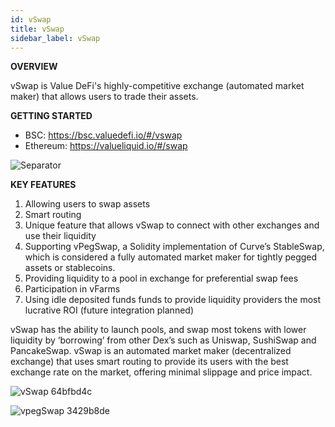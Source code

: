 ```yaml
---
id: vSwap
title: vSwap
sidebar_label: vSwap
---
```


 **OVERVIEW**

vSwap is Value DeFi's highly-competitive exchange (automated market maker) that allows users to trade their assets.  

**GETTING STARTED**  
- BSC: https://bsc.valuedefi.io/#/vswap  
- Ethereum: https://valueliquid.io/#/swap  

![Separator](../img/seperator.png)

**KEY FEATURES**  
1. Allowing users to swap assets  
2. Smart routing
3. Unique feature that allows vSwap to connect with other exchanges and use their liquidity
4. Supporting vPegSwap, a Solidity implementation of Curve’s StableSwap, which is considered a fully automated market maker for tightly pegged assets or stablecoins.
5. Providing liquidity to a pool in exchange for preferential swap fees 
6. Participation in vFarms
7. Using idle deposited funds funds to provide liquidity providers the most lucrative ROI (future integration planned)

vSwap has the ability to launch pools, and swap most tokens with lower liquidity by ‘borrowing’ from other Dex’s such as Uniswap, SushiSwap and PancakeSwap. vSwap is an automated market maker (decentralized exchange) that uses smart routing to provide its users with the best exchange rate on the market, offering minimal slippage and price impact.   

![vSwap 64bfbd4c](https://user-images.githubusercontent.com/78454114/109451770-cbf91c80-7a13-11eb-9a55-92b0fada08b3.png)  


![vpegSwap 3429b8de](https://user-images.githubusercontent.com/78454114/109452652-dc11fb80-7a15-11eb-8146-1acacee23b72.png)
